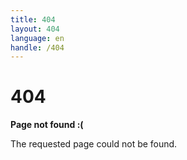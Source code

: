 ```yaml
---
title: 404
layout: 404
language: en
handle: /404
---
```


# 404

**Page not found :(**

The requested page could not be found.
